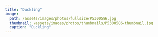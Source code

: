 ```yaml
---
title: "Duckling"
image: 
  path: /assets/images/photos/fullsize/P5300586.jpg
  thumbnail: /assets/images/photos/thumbnails/P5300586-thumbnail.jpg
  caption: "Duckling"
---
```

